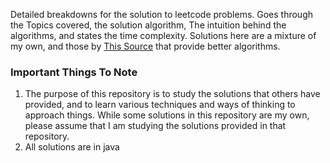 Detailed breakdowns for the solution to leetcode problems. Goes through the Topics covered, the solution algorithm, The intuition behind the algorithms, and states the time complexity. Solutions here are a mixture of my own, and those by [This Source](https://walkccc.me/LeetCode/) that provide better algorithms.

### Important Things To Note
1. The purpose of this repository is to study the solutions that others have provided, and to learn various techniques and ways of thinking to approach things. While some solutions in this repository are my own, please assume that I am studying the solutions provided in that repository.
2. All solutions are in java
